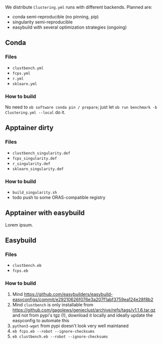 We distribute `Clustering.yml` runs with different backends. Planned are:
- conda semi-reproducible (no pinning, pip)
- singularity semi-reproducible
- easybuild with several optimization strategies (ongoing)

## Conda

### Files

- `clustbench.yml`
- `fcps.yml`
- `r.yml`
- `sklearn.yml`

### How to build

No need to `ob software conda pin / prepare`; just let `ob run benchmark -b Clustering.yml --local` do it.

## Apptainer dirty

### Files

- `clustbench_singularity.def`
- `fcps_singularity.def`
- `r_singularity.def`
- `sklearn_singularity.def`

### How to build

- `build_singularity.sh`
- todo push to some ORAS-compatible registry

## Apptainer with easybuild

Lorem ipsum.

## Easybuild

### Files

- `clustbench.eb`
- `fcps.eb`

### How to build

1. Mind https://github.com/easybuilders/easybuild-easyconfigs/commit/e29210626f076e3a207f1abf3759ea124e28f8b2
2. Mind `clustbench` is only installable from https://github.com/gagolews/genieclust/archive/refs/tags/v1.1.6.tar.gz and not from pypi's tgz (!), download it locally and ideally update the easyconfig to automate this
3. `python3-wget` from pypi doesn't look very well maintaned
4. `eb fcps.eb --robot --ignore-checksums`
5. `eb clustbench.eb --robot --ignore-checksums`
